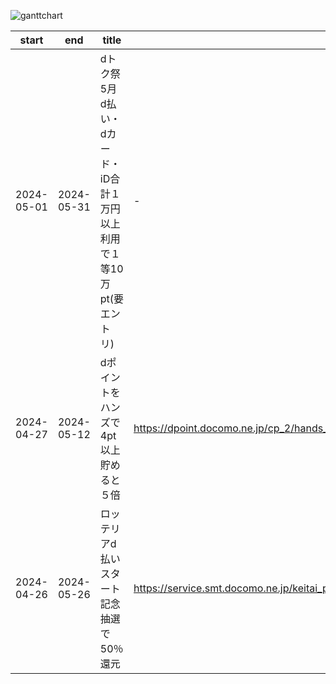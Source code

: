 
![ganttchart](ganttchart.png)

|start|end|title|desc|
|--|--|--|--|
|2024-05-01|2024-05-31|dトク祭 5月 d払い・dカード・iD合計１万円以上利用で１等10万pt(要エントリ)|-|
|2024-04-27|2024-05-12|dポイントをハンズで4pt以上貯めると５倍|https://dpoint.docomo.ne.jp/cp_2/hands_240427_5279/index.html|
|2024-04-26|2024-05-26|ロッテリアd払いスタート記念　抽選で50％還元|https://service.smt.docomo.ne.jp/keitai_payment/campaign/dpay_zensho_240301_5212/index.html|

